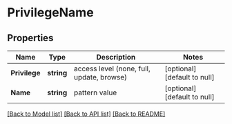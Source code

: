 # PrivilegeName

## Properties
Name | Type | Description | Notes
------------ | ------------- | ------------- | -------------
**Privilege** | **string** | access level (none, full, update, browse) | [optional] [default to null]
**Name** | **string** | pattern value | [optional] [default to null]

[[Back to Model list]](../README.md#documentation-for-models) [[Back to API list]](../README.md#documentation-for-api-endpoints) [[Back to README]](../README.md)

